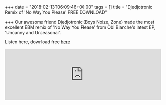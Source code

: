+++
date = "2018-02-13T06:09:46+00:00"
tags = []
title = "Djedjotronic Remix of 'No Way You Please' FREE DOWNLOAD"

+++
Our awesome friend Djedjotronic (Boys Noize, Zone) made the most excellent EBM remix of 'No Way You Please' from Obi Blanche's latest EP, 'Uncanny and Unseasonal'.

Listen here, download free [here](https://soundcloud.com/raarraar/free-dl-obi-blanche-no-way-you-please-djedjotronic-remix "here")

<iframe width="100%" height="166" scrolling="no" frameborder="no" allow="autoplay" src="https://w.soundcloud.com/player/?url=https%3A//api.soundcloud.com/tracks/396860196&amp;color=%230b0b0b&amp;auto_play=false&amp;hide_related=false&amp;show_comments=true&amp;show_user=true&amp;show_reposts=false&amp;show_teaser=true"></iframe>